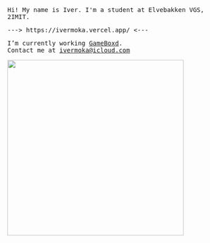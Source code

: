 <samp>
  <p>Hi! My name is Iver. I'm a student at Elvebakken VGS, 2IMIT.</p>
  <p>---> https://ivermoka.vercel.app/ <---</p>


  
  
  I’m currently working [GameBoxd](https://github.com/ivermoka/GameBoxd). <br>Contact me at ivermoka@icloud.com  
</samp>

<img width="400" src="https://quotes-github-readme.vercel.app/api?type=vertical&theme=radical" />
